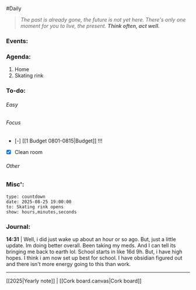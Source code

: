 #Daily
>*The past is already gone, the future is not yet here. There's only one moment for you to live, the present.*
>***Think often, act well.***
### Events:

### Agenda:
1. Home
2. Skating rink
### To-do:
###### Easy
###### Focus
- [-] [[1 Budget 0801-0815|Budget]] !!!
- [x] Clean room 
###### Other
### Misc':
```widget
type: countdown
date: 2025-08-25 19:00:00
to: Skating rink opens
show: hours,minutes,seconds
```

### Journal:
**14:31** | Well, i did just wake up about an hour or so ago. But, just a little update. Im doing better overall. Been taking my meds. And I can tell its bringing me back to earth lol. School starts in like 16d 9h. But, i have high hopes. I think i am now set up best for school. I have obsidian figured out and there isn't more energy going to this than work.

---
[[2025|Yearly note]] | [[Cork board.canvas|Cork board]] 